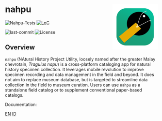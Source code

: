 # nahpu <img src="assets/launcher/icon_desktop.png" alt="nahpu logo" align="right" width="150"/>

![Nahpu-Tests](https://github.com/hhandika/nahpu/workflows/Nahpu-Tests/badge.svg)
[![LoC](https://tokei.rs/b1/github/hhandika/nahpu?category=code)](https://github.com/XAMPPRocky/tokei)
<!-- ![GH-Downloads](https://img.shields.io/github/downloads/hhandika/nahpu/total?color=blue&label=gh-release-downloads) -->
![last-commit](https://img.shields.io/github/last-commit/hhandika/nahpu)
![License](https://img.shields.io/github/license/hhandika/nahpu)

## Overview

`nahpu` (NAtural History Project Utility, loosely named after the greater Malay chevrotain, *Tragulus napu*) is a cross-platform cataloging app for natural history specimen collection. It leverages mobile revolution to improve specimen recording and data management in the field and beyond. It does not aim to replace museum database, but is targeted to streamline data collection in the field to museum curation. Users can use `nahpu` as a standalone field catalog or to supplement conventional paper-based catalogs.

Documentation:

[EN](https://docs.page/hhandika/nahpu-docs/en)
[ID](https://docs.page/hhandika/nahpu-docs/id)
